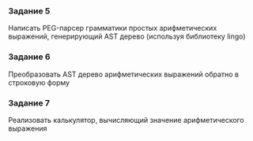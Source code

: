 
### Задание 5
Написать PEG-парсер грамматики простых арифметических выражений, генерирующий AST дерево (используя библиотеку lingo)

### Задание 6
Преобразовать AST дерево арифметических выражений обратно в строковую форму

### Задание 7
Реализовать калькулятор, вычисляющий значение арифметического выражения
